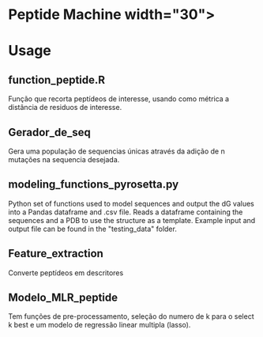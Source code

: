 # Peptide Machine width="30">

# Usage 

## function_peptide.R 

Função que recorta peptídeos de interesse, usando como métrica a distância de residuos de interesse.

## Gerador_de_seq

Gera uma população de sequencias únicas através da adição de n mutações na sequencia desejada.

## modeling_functions_pyrosetta.py

Python set of functions used to model sequences and output the dG values into a Pandas dataframe and .csv file. 
Reads a dataframe containing the sequences and a PDB to use the structure as a template. Example input and output file can be found in the "testing_data" folder.

## Feature_extraction

Converte peptídeos em descritores

## Modelo_MLR_peptide

Tem funções de pre-processamento, seleção do numero de k para o select k best e um modelo de regressão linear multipla (lasso).

